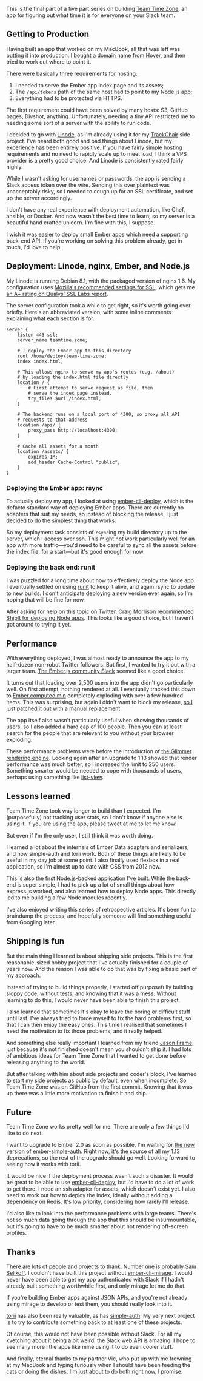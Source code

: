 This is the final part of a five part series on building [Team Time Zone][team-time-zone], an app for figuring out what time it is for everyone on your Slack team.

[team-time-zone]: https://teamtime.zone/

## Getting to Production

Having built an app that worked on my MacBook, all that was left was putting it into production. [I bought a domain name from Hover](https://www.hover.com/), and then tried to work out where to point it.

There were basically three requirements for hosting:

1. I needed to serve the Ember app index page and its assets;
2. The `/api/tokens` path of the same host had to point to my Node.js app;
3. Everything had to be protected via HTTPS.

The first requirement could have been solved by many hosts: S3, GitHub pages, Divshot, anything. Unfortunately, needing a tiny API restricted me to needing some sort of a server with the ability to run code.

I decided to go with [Linode][linode], as I'm already using it for my [TrackChair][trackchair] side project. I've heard both good and bad things about Linode, but my experience has been entirely positive. If you have fairly simple hosting requirements and no need to rapidly scale up to meet load, I think a VPS provider is a pretty good choice. And Linode is consistently rated fairly highly.

[linode]: https://www.linode.com/
[trackchair]: https://www.trackchair.com/

While I wasn't asking for usernames or passwords, the app is sending a Slack access token over the wire. Sending this over plaintext was unacceptably risky, so I needed to cough up for an SSL certificate, and set up the server accordingly.

I don't have any real experience with deployment automation, like Chef, ansible, or Docker. And now wasn't the best time to learn, so my server is a beautiful hand crafted unicorn. I'm fine with this, I suppose.

I wish it was easier to deploy small Ember apps which need a supporting back-end API. If you're working on solving this problem already, get in touch, I'd love to help.

## Deployment: Linode, nginx, Ember, and Node.js

My Linode is running Debian 8.1, with the packaged version of nginx 1.6. My configuration uses [Mozilla's recommended settings for SSL](https://wiki.mozilla.org/Security/Server_Side_TLS#Nginx), which gets me [an A+ rating on Qualys' SSL Labs report](https://www.ssllabs.com/ssltest/analyze.html?d=teamtime.zone&latest).

The server configuration took a while to get right, so it's worth going over briefly. Here's an abbreviated version, with some inline comments explaining what each section is for.

```nginxconf
server {
    listen 443 ssl;
    server_name teamtime.zone;

    # I deploy the Ember app to this directory
    root /home/deploy/team-time-zone;
    index index.html;

    # This allows nginx to serve my app's routes (e.g. /about)
    # by loading the index.html file directly
    location / {
        # First attempt to serve request as file, then
        # serve the index page instead.
        try_files $uri /index.html;
    }       

    # The backend runs on a local port of 4300, so proxy all API
    # requests to that address
    location /api/ {
        proxy_pass http://localhost:4300;
    }       

    # Cache all assets for a month
    location /assets/ {
        expires 1M;
        add_header Cache-Control "public";
    }       
}
```

### Deploying the Ember app: rsync

To actually deploy my app, I looked at using [ember-cli-deploy][ember-cli-deploy], which is the defacto standard way of deploying Ember apps. There are currently no adapters that suit my needs, so instead of blocking the release, I just decided to do the simplest thing that works.

[ember-cli-deploy]: https://github.com/ember-cli/ember-cli-deploy

So my deployment task consists of `rsync`ing my build directory up to the server, which I access over ssh. This might not work particularly well for an app with more traffic&mdash;you'd need to be careful to sync all the assets before the index file, for a start&mdash;but it's good enough for now.

### Deploying the back end: runit

I was puzzled for a long time about how to effectively deploy the Node app. I eventually settled on using [runit][runit] to keep it alive, and again rsync to update to new builds. I don't anticipate deploying a new version ever again, so I'm hoping that will be fine for now.

[runit]: http://smarden.org/runit/index.html

After asking for help on this topic on Twitter, [Craig Morrison recommended ShipIt for deploying Node apps](https://twitter.com/craigmorrison/status/630028029297852417). This looks like a good choice, but I haven't got around to trying it yet.

## Performance

With everything deployed, I was almost ready to announce the app to my half-dozen non-robot Twitter followers. But first, I wanted to try it out with a larger team. [The Ember.js community Slack](https://ember-community-slackin.herokuapp.com) seemed like a good choice.

It turns out that loading over 2,500 users into the app didn't go particularly well. On first attempt, nothing rendered at all. I eventually tracked this down to [Ember.computed.min](http://emberjs.com/api/classes/Ember.computed.html#method_min) completely exploding with over a few hundred items. This was surprising, but again I didn't want to block my release, [so I just patched it out with a manual replacement](https://github.com/alisdair/team-time-zone/commit/7390bc0120c24674863a5829556a0ca209294a65).

The app itself also wasn't particularly useful when showing thousands of users, so I also added a hard cap of 100 people. Then you can at least search for the people that are relevant to you without your browser exploding.

These performance problems were before the introduction of [the Glimmer rendering engine](https://github.com/emberjs/ember.js/pull/10501). Looking again after an upgrade to 1.13 showed that render performance was much better, so I increased the limit to 250 users. Something smarter would be needed to cope with thousands of users, perhaps using something like [list-view](https://github.com/emberjs/list-view).

## Lessons learned

Team Time Zone took way longer to build than I expected. I'm (purposefully) not tracking user stats, so I don't know if anyone else is using it. If you are using the app, please tweet at me to let me know!

But even if I'm the only user, I still think it was worth doing.

I learned a lot about the internals of Ember Data adapters and serializers, and how simple-auth and torii work. Both of these things are likely to be useful in my day job at some point. I also finally used flexbox in a real application, so I'm almost up to date with CSS from 2012 now.

This is also the first Node.js-backed application I've built. While the back-end is super simple, I had to pick up a lot of small things about how express.js worked, and also learned how to deploy Node apps. This directly led to me building a few Node modules recently.

I've also enjoyed writing this series of retrospective articles. It's been fun to braindump the process, and hopefully someone will find something useful from Googling later.

## Shipping is fun

But the main thing I learned is about shipping side projects. This is the first reasonable-sized hobby project that I've actually finished for a couple of years now. And the reason I was able to do that was by fixing a basic part of my approach.

Instead of trying to build things properly, I started off purposefully building sloppy code, without tests, and knowing that it was a mess. Without learning to do this, I would never have been able to finish this project.

I also learned that sometimes it's okay to leave the boring or difficult stuff until last. I've always tried to force myself to fix the hard problems first, so that I can then enjoy the easy ones. This time I realised that sometimes I need the motivation to fix those problems, and it really helped.

And something else really important I learned from my friend [Jason Frame](http://jasonframe.co.uk): just because it's not finished doesn't mean you shouldn't ship it. I had lots of ambitious ideas for Team Time Zone that I wanted to get done before releasing anything to the world.

But after talking with him about side projects and coder's block, I've learned to start my side projects as public by default, even when incomplete. So Team Time Zone was on GitHub from the first commit. Knowing that it was up there was a little more motivation to finish it and ship.

## Future

Team Time Zone works pretty well for me. There are only a few things I'd like to do next.

I want to upgrade to Ember 2.0 as soon as possible. I'm waiting for [the new version of ember-simple-auth][simple-auth-jjabrams]. Right now, it's the source of all my 1.13 deprecations, so the rest of the upgrade should go well. Looking forward to seeing how it works with torii.

[simple-auth-jjabrams]: https://github.com/simplabs/ember-simple-auth/pull/602

It would be nice if the deployment process wasn't such a disaster. It would be great to be able to use [ember-cli-deploy][ember-cli-deploy], but I'd have to do a lot of work to get there. I need an ssh adapter for assets, which doesn't exist yet. I also need to work out how to deploy the index, ideally without adding a dependency on Redis. It's low priority, considering how rarely I'll release.

I'd also like to look into the performance problems with large teams. There's not so much data going through the app that this should be insurmountable, but it's going to have to be much smarter about not rendering off-screen profiles.

## Thanks

There are lots of people and projects to thank. Number one is probably [Sam Selikoff][sam-selikoff]. I couldn't have built this project without [ember-cli-mirage][mirage]. I would never have been able to get my app authenticated with Slack if I hadn't already built something worthwhile first, and only mirage let me do that.

[sam-selikoff]: https://github.com/samselikoff
[mirage]: https://github.com/samselikoff/ember-cli-mirage

If you're building Ember apps against JSON APIs, and you're not already using mirage to develop or test them, you should really look into it.

[torii][torii] has also been really valuable, as has [simple-auth][simple-auth]. My very next project is to try to contribute something back to at least one of these projects.

[torii]: https://github.com/Vestorly/torii
[simple-auth]: https://github.com/simplabs/ember-simple-auth

Of course, this would not have been possible without Slack. For all my kvetching about it being a bit weird, the Slack web API is amazing. I hope to see many more little apps like mine using it to do even cooler stuff.

And finally, eternal thanks to my partner Vic, who put up with me frowning at my MacBook and typing furiously when I should have been feeding the cats or doing the dishes. I'm just about to do both right now, I promise.
